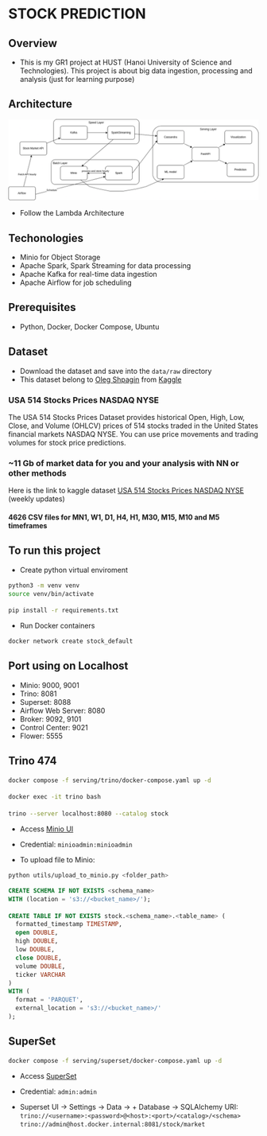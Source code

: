 # STOCK PREDICTION

## Overview
- This is my GR1 project at HUST (Hanoi University of Science and Technologies). This project is about big data ingestion, processing and analysis (just for learning purpose)

## Architecture
<img src="./images/architecture.png"/>

- Follow the Lambda Architecture

## Techonologies
- Minio for Object Storage
- Apache Spark, Spark Streaming for data processing
- Apache Kafka for real-time data ingestion
- Apache Airflow for job scheduling

## Prerequisites
- Python, Docker, Docker Compose, Ubuntu

## Dataset
- Download the dataset and save into the `data/raw` directory 
- This dataset belong to [Oleg Shpagin](https://www.kaggle.com/olegshpagin) from [Kaggle](https://www.kaggle.com/)
### USA 514 Stocks Prices NASDAQ NYSE

The USA 514 Stocks Prices Dataset provides historical Open, High, Low, Close, and Volume (OHLCV) prices of 514 stocks traded in the United States financial markets NASDAQ NYSE. You can use price movements and trading volumes for stock price predictions.

### ~11 Gb of market data for you and your analysis with NN or other methods 

Here is the link to kaggle dataset [USA 514 Stocks Prices NASDAQ NYSE](https://www.kaggle.com/datasets/olegshpagin/usa-stocks-prices-ohlcv) (weekly updates)

#### 4626 CSV files for MN1, W1, D1, H4, H1, M30, M15, M10 and M5 timeframes

## To run this project
- Create python virtual enviroment
```sh
python3 -m venv venv
source venv/bin/activate

pip install -r requirements.txt
```

- Run Docker containers
```sh
docker network create stock_default
```

## Port using on Localhost
- Minio: 9000, 9001
- Trino: 8081
- Superset: 8088
- Airflow Web Server: 8080
- Broker: 9092, 9101
- Control Center: 9021
- Flower: 5555

## Trino 474
```sh
docker compose -f serving/trino/docker-compose.yaml up -d

docker exec -it trino bash

trino --server localhost:8080 --catalog stock
```
- Access [Minio UI](http://localhost:9001)
- Credential: `minioadmin:minioadmin`

- To upload file to Minio:
```sh
python utils/upload_to_minio.py <folder_path>
```

```sql
CREATE SCHEMA IF NOT EXISTS <schema_name>
WITH (location = 's3://<bucket_name>/');

CREATE TABLE IF NOT EXISTS stock.<schema_name>.<table_name> (
  formatted_timestamp TIMESTAMP,  
  open DOUBLE,
  high DOUBLE,
  low DOUBLE,
  close DOUBLE,
  volume DOUBLE,
  ticker VARCHAR
)
WITH (
  format = 'PARQUET',
  external_location = 's3://<bucket_name>/'  
);
```

## SuperSet
```sh
docker compose -f serving/superset/docker-compose.yaml up -d
```
- Access [SuperSet](http://localhost:8088)
- Credential: `admin:admin`

- Superset UI → Settings → Data → + Database → SQLAlchemy URI: `trino://<username>:<password>@<host>:<port>/<catalog>/<schema>`
``trino://admin@host.docker.internal:8081/stock/market``
